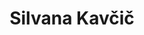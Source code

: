 ---
SICRIS: null
draft: false
fixName: silvana_kavčič
lab: null
labPos: null
location: R3.44 - Služba za raziskovalno dejavnost
mailInfo: silvana.kavcic@fri.uni-lj.si
officeHours: null
profName: Silvana Kavčič
profTitle: Služba za raziskovalno dejavnost
telephoneInfo: null
title: Silvana Kavčič
---